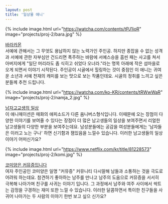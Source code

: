 ```yaml
---
layout: post
title: '일상물 애니'
---
```


{% include image.html url="https://watcha.com/contents/tPJ1joR" image="projects/proj-2/bara.jpg" %}

[바라카몬](#)<br>
서예에 관해서는 그 무엇도 용납하지 않는 노력가인 주인공.
하지만 종잡을 수 없는 성격과 서예에 관한 자부심만 건드리면 폭주하는 바람에 서예스승을 흠씬 패는 사고를 쳐서 아버지에게 "일단 머리라도 좀 식히고 쉬었다 오너라."라는 명목 아래에 작은 섬마을로 오게 되면서 이야기 시작된다. 주인공이 시골에서 힐링하는 것이 중점인 이 애니는 귀여운 소년과 서예 천재의 캐미를 보는 맛으로 보는 작품인데요. 시골의 정취를 느끼고 싶은 분들께 추천 드립니다.


{% include image.html url="https://watcha.com/ko-KR/contents/tRWwWaR" image="projects/proj-2/namja_2.jpg" %}

[남자고교생의 일상](#)<br>
이 애니매이션은 매화의 애피소드가 다른 옴니버스형식입니다. 이때문에 오는 장점이 다양한 이야기를 보여줄 수 있다는 장점이 더 많은 남고생들의 일상을 보여주면서 리얼한 남고생들의 다양한 부분을 보여주는데요. 남성분들에는 공감을 여성분들에게는 '남자들은 이러고 노는 구나' 하면 신기함과 잼있음을 느낄수 있습니다. 이러한 남고생들의 일상이야기 어떠신가요?


{% include image.html url="https://www.netflix.com/kr/title/81228573" image="projects/proj-2/komi.jpg" %}

[코미양은 커뮤증입니다](#)<br>
여자 주인공인 코미양은 일명 "커뮤증" 커뮤니티 다시말해 남들과 소통하는 것을 극도로 어려워 하는데요. 참견하기 좋아하는 남주를 만나고 남주의 도움으로 커뮤증을 서서히 극복해 나아가며 친구를 사귀는 이야기 입니다. 그 과정에서 남주와 여주 사이에서 싹트는 감정을 구경하는 재미 또한 느낄 수 있습니다. 이러한 달콤하면서 특이한 친구들을 사귀어 나아가는 두 사람의 이야기 한번 보고 싶으 신가요?


